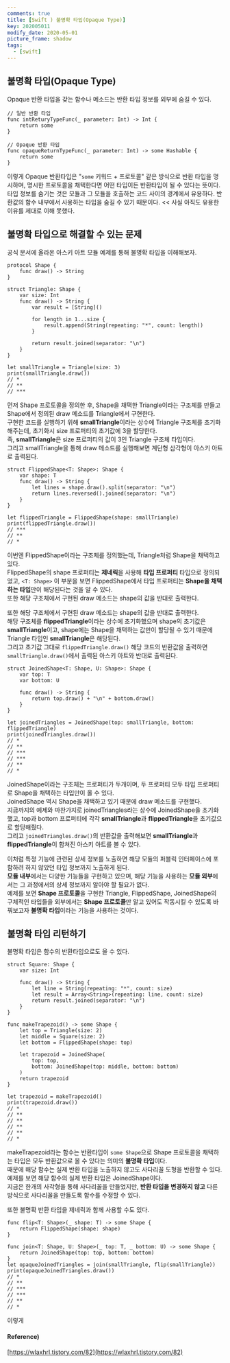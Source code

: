 ```yaml
---
comments: true
title: [Swift ) 불명확 타입(Opaque Type)]
key: 202005011
modify_date: 2020-05-01
picture_frame: shadow
tags:
  - [swift]
---
```


## 불명확 타입(Opaque Type)
 
Opaque 반환 타입을 갖는 함수나 메소드는 반환 타입 정보를 외부에 숨길 수 있다.
```
// 일반 반환 타입
func intReturyTypeFunc(_ parameter: Int) -> Int {
    return some
}
 
// Opaque 반환 타입
func opaqueReturnTypeFunc(_ parameter: Int) -> some Hashable {
    return some
}
```
이렇게 Opaque 반환타입은 "`some` 키워드 + 프로토콜" 같은 방식으로 반환 타입을 명시하며, 명시한 프로토콜을 채택한다면 어떤 타입이든 반환타입이 될 수 있다는 뜻이다.   
타입 정보를 숨기는 것은 모듈과 그 모듈을 호출하는 코드 사이의 경계에서 유용하다. 반환값의 함수 내부에서 사용하는 타입을 숨길 수 있기 때문이다. << 사실 아직도 유용한 이유를 제대로 이해 못했다.   
 
## 불명확 타입으로 해결할 수 있는 문제
 
공식 문서에 올라온 아스키 아트 모듈 예제를 통해 불명확 타입을 이해해보자.
```
protocol Shape { 
    func draw() -> String
}
 
struct Triangle: Shape { 
    var size: Int 
    func draw() -> String { 
        var result = [String]() 
        
        for length in 1...size { 
            result.append(String(repeating: "*", count: length))
        }
        
        return result.joined(separator: "\n") 
    }
}
 
let smallTriangle = Triangle(size: 3)
print(smallTriangle.draw()) 
// * 
// ** 
// ***
```
먼저 Shape 프로토콜을 정의한 후, Shape을 채택한 Triangle이라는 구조체를 만들고 Shape에서 정의된 draw 메소드를 Triangle에서 구현한다.   
구현한 코드를 실행하기 위해 **smallTriangle**이라는 상수에 Triangle 구조체를 초기화해주는데, 초기화시 size 프로퍼티의 초기값에 3을 할당한다.   
즉, **smallTriangle**은 size 프로퍼티의 값이 3인 Triangle 구조체 타입이다.   
그리고 smallTriangle을 통해 draw 메소드를 실행해보면 계단형 삼각형이 아스키 아트로 출력된다.
```
struct FlippedShape<T: Shape>: Shape { 
    var shape: T
    func draw() -> String { 
        let lines = shape.draw().split(separator: "\n") 
        return lines.reversed().joined(separator: "\n") 
    } 
} 
 
let flippedTriangle = FlippedShape(shape: smallTriangle) 
print(flippedTriangle.draw())
// *** 
// **
// *
```
이번엔 FlippedShape이라는 구조체를 정의했는데, Triangle처럼 Shape을 채택하고 있다.   
FlippedShape의 shape 프로퍼티는 **제네릭**을 사용해 **타입 프로퍼티** 타입으로 정의되었고, `<T: Shape>` 이 부분을 보면 FlippedShape에서 타입 프로퍼티는 **Shape을 채택하는 타입**만이 해당된다는 것을 알 수 있다.   
또한 해당 구조체에서 구현된 draw 메소드는 shape의 값을 반대로 출력한다.   
    
    
또한 해당 구조체에서 구현된 draw 메소드는 shape의 값을 반대로 출력한다.   
해당 구조체를 **flippedTriangle**이라는 상수에 초기화했으며 shape의 초기값은 **smallTriangle**이고, shape에는 Shape을 채택하는 값만이 할당될 수 있기 때문에 Triangle 타입인 **smallTriangle**은 해당된다.   
그리고 초기값 그대로 `flippedTriangle.draw()` 해당 코드의 반환값을 출력하면 `smallTriangle.draw()`에서 출력된 아스키 아트와 반대로 출력된다.
```
struct JoinedShape<T: Shape, U: Shape>: Shape {
    var top: T
    var bottom: U
    
    func draw() -> String { 
        return top.draw() + "\n" + bottom.draw() 
    }
} 
 
let joinedTriangles = JoinedShape(top: smallTriangle, bottom: flippedTriangle) 
print(joinedTriangles.draw())
// *
// **
// ***
// ***
// **
// *
```
JoinedShape이라는 구조체는 프로퍼티가 두개이며, 두 프로퍼티 모두 타입 프로퍼티로 Shape을 채택하는 타입만이 올 수 있다.   
JoinedShape 역시 Shape을 채택하고 있기 때문에 draw 메소드를 구현했다.   
지금까지의 예제와 마찬가지로 joinedTriangles라는 상수에 JoinedShape을 초기화했고, top과 bottom 프로퍼티에 각각 **smallTriangle**과 **flippedTriangle**을 초기값으로 할당해줬다.   
그리고 `joinedTriangles.draw()`의 반환값을 출력해보면 **smallTriangle**과  **flippedTriangle**이 합쳐진 아스키 아트를 볼 수 있다.
    
    
이처럼 특정 기능에 관련된 상세 정보를 노출하면 해당 모듈의 퍼블릭 인터페이스에 포함하려 하지 않았던 타입 정보까지 노출하게 된다.   
**모듈 내부**에서는 다양한 기능들을 구현하고 있으며, 해당 기능을 사용하는 **모듈 외부**에서는 그 과정에서의 상세 정보까지 알아야 할 필요가 없다.   
예제를 보면 **Shape 프로토콜**을 구현한 Triangle, FlippedShape, JoinedShape의 구체적인 타입들을 외부에서는 **Shape 프로토콜**만 알고 있어도 작동시킬 수 있도록 바꿔보고자 **불명확 타입**이라는 기능을 사용하는 것이다.
 
## 불명확 타입 리턴하기
 
불명확 타입은 함수의 반환타입으로도 올 수 있다.   
```
struct Square: Shape { 
    var size: Int
    
    func draw() -> String {
        let line = String(repeating: "*", count: size)
        let result = Array<String>(repeating: line, count: size)
        return result.joined(separator: "\n")
    }
}
 
func makeTrapezoid() -> some Shape {
    let top = Triangle(size: 2)
    let middle = Square(size: 2)
    let bottom = FlippedShape(shape: top)
    
    let trapezoid = JoinedShape( 
        top: top,
        bottom: JoinedShape(top: middle, bottom: bottom)
    )
    return trapezoid 
}
 
let trapezoid = makeTrapezoid()
print(trapezoid.draw())
// *
// **
// **
// **
// **
// *
```
makeTrapezoid라는 함수는 반환타입이 `some Shape`으로 Shape 프로토콜을 채택하는 타입은 모두 반환값으로 올 수 있다는 의미의 **불명확 타입**이다.   
때문에 해당 함수는 실제 반환 타입을 노출하지 않고도 사다리꼴 도형을 반환할 수 있다.   
예제를 보면 해당 함수의 실제 반환 타입은 JoinedShape이다.   
지금은 한개의 사각형을 통해 사다리꼴을 만들었지만, **반환 타입을 변경하지 않고** 다른 방식으로 사다리꼴을 만들도록 함수를 수정할 수 있다.
 
또한 불명확 반환 타입을 제네릭과 함께 사용할 수도 있다.
```
func flip<T: Shape>(_ shape: T) -> some Shape {
    return FlippedShape(shape: shape)
}
 
func join<T: Shape, U: Shape>(_ top: T, _ bottom: U) -> some Shape {
    return JoinedShape(top: top, bottom: bottom)
}
let opaqueJoinedTriangles = join(smallTriangle, flip(smallTriangle))
print(opaqueJoinedTriangles.draw())
// *
// **
// ***
// ***
// **
// *
```
이렇게 
 
#### Reference)
 
[https://wlaxhrl.tistory.com/82](https://wlaxhrl.tistory.com/82)
